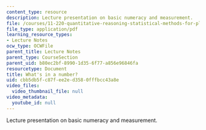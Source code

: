 ```yaml
---
content_type: resource
description: Lecture presentation on basic numeracy and measurement.
file: /courses/11-220-quantitative-reasoning-statistical-methods-for-planners-i-spring-2009/cbb5db5fc87fee2ed3580fffbcc43a8e_MIT11_220s09_lec02.pdf
file_type: application/pdf
learning_resource_types:
- Lecture Notes
ocw_type: OCWFile
parent_title: Lecture Notes
parent_type: CourseSection
parent_uid: b80ec2bf-8990-1d35-6f77-a856e96846fa
resourcetype: Document
title: What's in a number?
uid: cbb5db5f-c87f-ee2e-d358-0fffbcc43a8e
video_files:
  video_thumbnail_file: null
video_metadata:
  youtube_id: null
---
```

Lecture presentation on basic numeracy and measurement.

